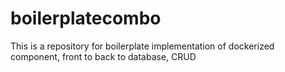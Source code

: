 # boilerplatecombo
This is a repository for boilerplate implementation of dockerized component, front to back to database, CRUD
